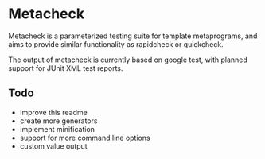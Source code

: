 # Metacheck

Metacheck is a parameterized testing suite for template metaprograms, and aims to provide similar
functionality as rapidcheck or quickcheck.

The output of metacheck is currently based on google test, with planned support for JUnit XML 
test reports. 
## Todo
- improve this readme
- create more generators
- implement minification
- support for more command line options
- custom value output
